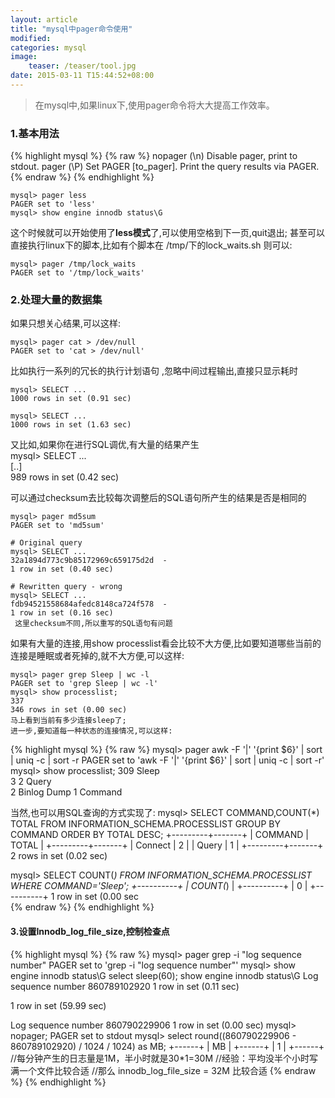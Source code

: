 ```yaml
---
layout: article
title: "mysql中pager命令使用"
modified:
categories: mysql
image:
    teaser: /teaser/tool.jpg
date: 2015-03-11 T15:44:52+08:00
---
```


> 在mysql中,如果linux下,使用pager命令将大大提高工作效率。

### 1.基本用法
{% highlight mysql %}
{% raw %}
nopager   (\n) Disable pager, print to stdout.
pager     (\P) Set PAGER [to_pager]. Print the query results via PAGER.
{% endraw %}
{% endhighlight %}

	mysql> pager less 
	PAGER set to 'less' 
	mysql> show engine innodb status\G 
 
这个时候就可以开始使用了**less模式**了,可以使用空格到下一页,quit退出; 
甚至可以直接执行linux下的脚本,比如有个脚本在 /tmp/下的lock_waits.sh 
则可以:     

	mysql> pager /tmp/lock_waits   
	PAGER set to '/tmp/lock_waits'  

   
### 2.处理大量的数据集  
如果只想关心结果,可以这样:     

	mysql> pager cat > /dev/null   
	PAGER set to 'cat > /dev/null'   
 
比如执行一系列的冗长的执行计划语句 ,忽略中间过程输出,直接只显示耗时   

	mysql> SELECT ... 
	1000 rows in set (0.91 sec) 
 
	mysql> SELECT ... 
	1000 rows in set (1.63 sec) 
 
又比如,如果你在进行SQL调优,有大量的结果产生   
	mysql> SELECT ...   
	[..]   
	989 rows in set (0.42 sec)   

可以通过checksum去比较每次调整后的SQL语句所产生的结果是否是相同的     
 
	mysql> pager md5sum 
	PAGER set to 'md5sum' 
 
	# Original query 
	mysql> SELECT ... 
	32a1894d773c9b85172969c659175d2d  - 
	1 row in set (0.40 sec) 
 
	# Rewritten query - wrong 
	mysql> SELECT ... 
	fdb94521558684afedc8148ca724f578  - 
	1 row in set (0.16 sec) 
 	 这里checksum不同,所以重写的SQL语句有问题   
   
如果有大量的连接,用show processlist看会比较不大方便,比如要知道哪些当前的连接是睡眠或者死掉的,就不大方便,可以这样:   

	mysql> pager grep Sleep | wc -l 
	PAGER set to 'grep Sleep | wc -l' 
	mysql> show processlist; 
	337 
	346 rows in set (0.00 sec) 
  	马上看到当前有多少连接sleep了;   
  	进一步,要知道每一种状态的连接情况,可以这样:  
{% highlight mysql %}
{% raw %} 
mysql> pager awk -F '|' '{print $6}' | sort | uniq -c | sort -r 
PAGER set to 'awk -F '|' '{print $6}' | sort | uniq -c | sort -r' 
mysql> show processlist; 
 309  Sleep       
   3 
   2  Query       
   2  Binlog Dump 
   1  Command 

当然,也可以用SQL查询的方式实现了: 
mysql> SELECT COMMAND,COUNT(*) TOTAL FROM INFORMATION_SCHEMA.PROCESSLIST GROUP BY COMMAND ORDER BY TOTAL DESC;
+---------+-------+
| COMMAND | TOTAL |
+---------+-------+
| Connect |     2 |
| Query   |     1 |
+---------+-------+
2 rows in set (0.02 sec)

mysql> SELECT COUNT(*) FROM INFORMATION_SCHEMA.PROCESSLIST WHERE COMMAND='Sleep';
+----------+
| COUNT(*) |
+----------+
|        0 |
+----------+
1 row in set (0.00 sec  
{% endraw %}
{% endhighlight %}

#### 3.设置Innodb_log_file_size,控制检查点
{% highlight mysql %}
{% raw %}
mysql> pager grep -i "log sequence number"
PAGER set to 'grep -i "log sequence number"'
mysql> show engine innodb status\G select sleep(60); show engine innodb status\G
Log sequence number 860789102920
1 row in set (0.11 sec)

1 row in set (59.99 sec)

Log sequence number 860790229906
1 row in set (0.00 sec)
mysql> nopager;
PAGER set to stdout
mysql> select round((860790229906 - 860789102920) / 1024 / 1024) as MB;
+------+
| MB   |
+------+
|    1 |
+------+
//每分钟产生的日志量是1M，半小时就是30*1=30M
//经验：平均没半个小时写满一个文件比较合适
//那么 innodb_log_file_size = 32M 比较合适
{% endraw %}
{% endhighlight %}
